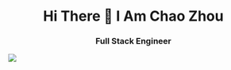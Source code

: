 <h1 align="center">Hi There 👋 I Am Chao Zhou</h1>

<h3 align='center'> Full Stack Engineer</h3>

<img src='https://img.shields.io/badge/Medium-12100E?style=for-the-badge&logo=medium&logoColor=white'/>


<!--
**StudentCZ/StudentCZ** is a ✨ _special_ ✨ repository because its `README.md` (this file) appears on your GitHub profile.

Here are some ideas to get you started:

- 🔭 I’m currently working on ...
- 🌱 I’m currently learning ...
- 👯 I’m looking to collaborate on ...
- 🤔 I’m looking for help with ...
- 💬 Ask me about ...
- 📫 How to reach me: ...
- 😄 Pronouns: ...
- ⚡ Fun fact: ...
-->
